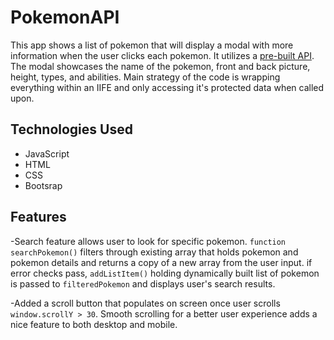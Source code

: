 # PokemonAPI 

This app shows a list of pokemon that will display a modal with more information when the user clicks each pokemon. It utilizes a [pre-built API](https://pokeapi.co/api/v2/pokemon/?limit=20). The modal showcases the name of the pokemon, front and back picture, height, types, and abilities. Main strategy of the code is wrapping everything within an IIFE and only accessing it's protected data when called upon.

## Technologies Used

- JavaScript
- HTML
- CSS
- Bootsrap

## Features

-Search feature allows user to look for specific pokemon. `function searchPokemon()` filters through existing array that holds pokemon and pokemon details and returns a copy of a new array from the user input. if error checks pass, `addListItem()` holding dynamically built list of pokemon is passed to `filteredPokemon` and displays user's search results. 

-Added a scroll button that populates on screen once user scrolls `window.scrollY > 30`. Smooth scrolling for a better user experience adds a nice feature to both desktop and mobile. 




 
